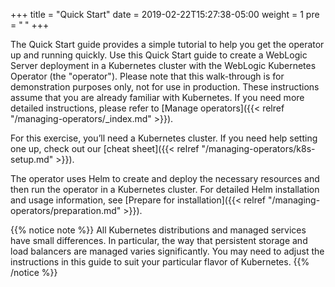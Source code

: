 +++
title = "Quick Start"
date = 2019-02-22T15:27:38-05:00
weight = 1
pre = "<b> </b>"
+++


The Quick Start guide provides a simple tutorial to help you get the operator up and running quickly. Use this Quick Start guide to create a WebLogic Server deployment in a Kubernetes cluster with the WebLogic Kubernetes Operator (the "operator"). Please note that this walk-through is for demonstration purposes only, not for use in production.
These instructions assume that you are already familiar with Kubernetes. If you need more detailed instructions, please
refer to [Manage operators]({{< relref "/managing-operators/_index.md" >}}).

For this exercise, you’ll need a Kubernetes cluster. If you need help setting one up, check out our [cheat sheet]({{< relref "/managing-operators/k8s-setup.md" >}}).

The operator uses Helm to create and deploy the necessary resources and then run the operator in a Kubernetes cluster. For detailed Helm installation and usage information, see [Prepare for installation]({{< relref "/managing-operators/preparation.md" >}}).

{{% notice note %}}
All Kubernetes distributions and managed services have small differences. In particular, the way that persistent storage and load balancers are managed varies significantly. You may need to adjust the instructions in this guide to suit your particular flavor of Kubernetes.
{{% /notice %}}

